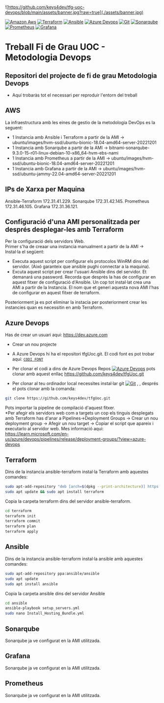 ![https://github.com/keys4dev/tfg-uoc-devops/blob/main/assets/banner.jpg?raw=true](./assets/banner.jpg)

[![Amazon Aws](https://img.shields.io/badge/-Amazon%20Aws-grey?style=flat-square&logo=amazonaws)](https://aws.amazon.com/)
[![Terraform](https://img.shields.io/badge/-Terraform-grey?style=flat-square&logo=terraform)](https://www.terraform.io/) 
[![Ansible](https://img.shields.io/badge/-Ansible-grey?style=flat-square&logo=ansible)](https://www.ansible.com/)
[![Azure Devops](https://img.shields.io/badge/-Azure%20Devops-grey?style=flat-square&logo=azuredevops)](https://dev.azure.com/)
[![Git](https://img.shields.io/badge/-git-grey?style=flat-square&logo=git)](https://git-scm.com/)
[![Sonarqube](https://img.shields.io/badge/-Sonarqube-grey?style=flat-square&logo=sonarqube)](https://www.sonarsource.com/products/sonarqube/)
[![Prometheus](https://img.shields.io/badge/-Prometheus-grey?style=flat-square&logo=prometheus)](https://prometheus.io/) 
[![Grafana](https://img.shields.io/badge/-grafana-grey?style=flat-square&logo=grafana)](https://grafana.com/)



# Treball Fi de Grau UOC - Metodologia Devops
## Repositori del projecte de fi de grau Metodologia Devops
 * Aquí trobaràs tot el necessari per reproduir l'entorn del treball

## AWS

 La infraestructura amb les eines de gestio de la metodologia DevOps es la seguent:
 * 1 Instancia amb Ansible i Terraform a partir de la AMI -> ubuntu/images/hvm-ssd/ubuntu-bionic-18.04-amd64-server-20221201
 * 1 Instancia amb Sonarqube a partir de la AMI -> bitnami-sonarqube-9.3.0-15-r01-linux-debian-10-x86_64-hvm-ebs-nami
 * 1 Instancia amb Prometheus a partir de la AMI -> ubuntu/images/hvm-ssd/ubuntu-bionic-18.04-amd64-server-20221201
 * 1 Instancia amb Grafana a partir de la AMI -> ubuntu/images/hvm-ssd/ubuntu-jammy-22.04-amd64-server-20221201

## IPs de Xarxa per Maquina
Ansible-Terraform  172.31.41.229. 
Sonarqube          172.31.42.145. 
Prometheus         172.31.46.105. 
Grafana            172.31.36.121. 

## Configuració d'una AMI personalitzada per després desplegar-les amb Terraform
Per la configuració dels servidors Web.    
Primer s'ha de creaar una instancia manualment a partir de la AMI ->
Instal·la el següent:

* Executa aquest script per configurar els protocolos WinRM dins del servidor. (Aixó garanteix que ansible pughi connectar a la maquina).
* Excuta aquest script per crear l'usuari Ansible dins del servidor. Et demanará una password. Recorda que després la has de configurar en aquest fitxer de configuració d'Ansible. 
Un cop tot instal·lat crea una AMI a partir de la Instancia. El nom que et generi aquesta nova AMI l'has de configurar en aquest fitxer de terraform.

Posteriorment ja es pot eliminar la instacia per posteriorment crear les instancies quan es necessitin en amb Terraform.  

## Azure Devops

Has de crear un usuari aqui: https://dev.azure.com
* Crear un nou projecte

* A Azure Devops hi ha el repositori tfgUoc.git. El codi font es pot trobar aquí:  [`CODI FONT`](./codi-prova)
* Per clonar el codi a dins de Azure Devops Repos [![Azure Devops](https://img.shields.io/badge/-Azure%20Devops-grey?style=flat-square&logo=azuredevops)](https://dev.azure.com/) pots clonar amb aquest enllaç https://github.com/keys4dev/tfgUoc.git
* Per clonar al teu ordinador local necessites instal·lar git [![Git](https://img.shields.io/badge/-git-grey?style=flat-square&logo=git)](https://git-scm.com/) , , després el pots clonar amb la comanda:
```bash
git clone https://github.com/keys4dev/tfgUoc.git
```
Pots importar la pipeline de compilació d'aquest fitxer.  
*Per afegir els servidors web com a targets un cop els tinguis desplegats amb Terraform has d'anar a Pipelines->Deployment Groups -> Crear un nou deployment group -> Afegir un nou target -> Copiar el script que apareix i executarlo al servidor web.
Mes informació aqui: https://learn.microsoft.com/en-us/azure/devops/pipelines/release/deployment-groups/?view=azure-devops
## Terraform
Dins de la instancia ansible-terraform instal·la Terraform amb aquestes comandes:

```bash
sudo apt-add-repository "deb [arch=$(dpkg --print-architecture)] https://apt.releases.hashicorp.com $(lsb_release -cs) main"
sudo apt update && sudo apt install terraform
```

Copia la carpeta terraform dins del servidor ansible-terraform.

```bash
cd terraform
terraform init
terraform commit
terraform plan
terraform apply
```

## Ansible
Dins de la instancia ansible-terraform instal·la ansible amb aquestes comandes:

```bash
sudo apt-add-repository ppa:ansible/ansible
sudo apt update
sudo apt install ansible
```

Copia la carpeta ansible dins del servidor Ansible
```bash
cd ansible
ansible-playbook setup_servers.yml
sudo nano Install_Hosting_Bundle.yml
```

## Sonarqube
Sonarqube ja ve configurat en la AMI utilitzada.

## Grafana
Sonarqube ja ve configurat en la AMI utilitzada.

## Prometheus
Sonarqube ja ve configurat en la AMI utilitzada.



